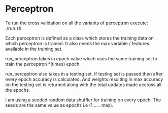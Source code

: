 # Perceptron
To run the cross validation on all the variants of perceptron execute: ./run.sh

Each perceptron is defined as  a class which stores the training data on which perceptron is trained. It also needs the max variable / features available in the training set.

run_perceptron takes in epoch value which uses the same training set to train the perceptron *(times) epoch.

run_perceptron also takes in a testing set. If testing set is passed then after every epoch accuracy is calculated. And weights resulting in max accuracy on the testing set is returned along with the total updates made accross all the epochs.

I am using a seeded random data shuffler for training on every epoch. The seeds are the same value as epochs i.e (1 ..... max).
